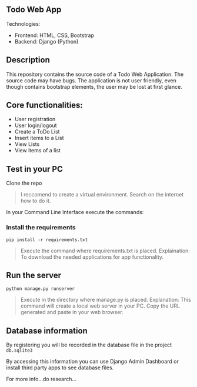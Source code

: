 ## Todo Web App

Technologies:
- Frontend: HTML, CSS, Bootstrap
- Backend: Django (Python)

## Description

This repository contains the source code of a Todo Web Application.
The source code may have bugs.
The application is not user friendly, even though contains bootstrap elements,
the user may be lost at first glance.

## Core functionalities:

- User registration
- User login/logout
- Create a ToDo List
- Insert items to a List
- View Lists
- View items of a list


## Test in your PC

Clone the repo

> I reccomend to create a virtual environment. Search on the internet how to do it.


In your Command Line Interface execute the commands:

### Install the requirements

```
pip install -r requirements.txt
```
> Execute the command where requirements.txt is placed.
Explaination: To download the needed applications for app functionality.

## Run the server

```
python manage.py runserver
``` 

> Execute in the directory where manage.py is placed.
Explanation: This command will create a local web server in your PC. Copy the URL generated and paste in your web browser.

## Database information

By registering you will be recorded in the database file in the project `db.sqlite3`

By accessing this information you can use Django Admin Dashboard or install third party apps to see database files.

For more info...do research...